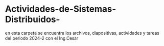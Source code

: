 # Actividades-de-Sistemas-Distribuidos-
en esta carpeta se encuentra los archivos, diapositivas, actividades y tareas del periodo 2024-2 con el Ing.Cesar
